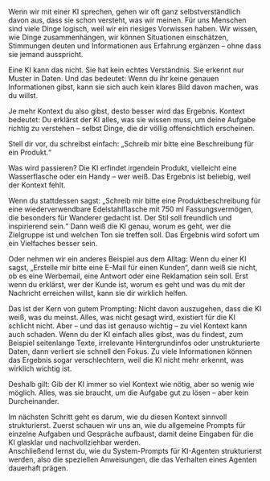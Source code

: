 Wenn wir mit einer KI sprechen, gehen wir oft ganz selbstverständlich davon aus, dass sie schon versteht, was wir meinen.
Für uns Menschen sind viele Dinge logisch, weil wir ein riesiges Vorwissen haben.
Wir wissen, wie Dinge zusammenhängen, wir können Situationen einschätzen, Stimmungen deuten und Informationen aus Erfahrung ergänzen – ohne dass sie jemand ausspricht.

Eine KI kann das nicht. Sie hat kein echtes Verständnis. Sie erkennt nur Muster in Daten.
Und das bedeutet: Wenn du ihr keine genauen Informationen gibst, kann sie sich auch kein klares Bild davon machen, was du willst.

Je mehr Kontext du also gibst, desto besser wird das Ergebnis.
Kontext bedeutet: Du erklärst der KI alles, was sie wissen muss, um deine Aufgabe richtig zu verstehen – selbst Dinge, die dir völlig offensichtlich erscheinen.

Stell dir vor, du schreibst einfach:
„Schreib mir bitte eine Beschreibung für ein Produkt.“

Was wird passieren? Die KI erfindet irgendein Produkt, vielleicht eine Wasserflasche oder ein Handy – wer weiß.
Das Ergebnis ist beliebig, weil der Kontext fehlt.

Wenn du stattdessen sagst:
„Schreib mir bitte eine Produktbeschreibung für eine wiederverwendbare Edelstahlflasche mit 750 ml Fassungsvermögen, die besonders für Wanderer gedacht ist.
Der Stil soll freundlich und inspirierend sein.“
Dann weiß die KI genau, worum es geht, wer die Zielgruppe ist und welchen Ton sie treffen soll. Das Ergebnis wird sofort um ein Vielfaches besser sein.

Oder nehmen wir ein anderes Beispiel aus dem Alltag:
Wenn du einer KI sagst, „Erstelle mir bitte eine E-Mail für einen Kunden“, dann weiß sie nicht, ob es eine Werbemail, eine Antwort oder eine Reklamation sein soll.
Erst wenn du erklärst, wer der Kunde ist, worum es geht und was du mit der Nachricht erreichen willst, kann sie dir wirklich helfen.

Das ist der Kern von gutem Prompting: Nicht davon auszugehen, dass die KI weiß, was du meinst. Alles, was nicht gesagt wird, existiert für die KI schlicht nicht.
Aber – und das ist genauso wichtig – zu viel Kontext kann auch schaden. Wenn du der KI einfach alles gibst, was du findest, zum Beispiel seitenlange Texte, irrelevante Hintergrundinfos oder unstrukturierte Daten, dann verliert sie schnell den Fokus.
Zu viele Informationen können das Ergebnis sogar verschlechtern, weil die KI nicht mehr erkennt, was wirklich wichtig ist.

Deshalb gilt: Gib der KI immer so viel Kontext wie nötig, aber so wenig wie möglich. Alles, was sie braucht, um die Aufgabe gut zu lösen – aber kein Durcheinander.

Im nächsten Schritt geht es darum, wie du diesen Kontext sinnvoll strukturierst.
Zuerst schauen wir uns an, wie du allgemeine Prompts für einzelne Aufgaben und Gespräche aufbaust, damit deine Eingaben für die KI glasklar und nachvollziehbar werden.  
Anschließend lernst du, wie du System-Prompts für KI-Agenten strukturierst werden, also die speziellen Anweisungen, die das Verhalten eines Agenten dauerhaft prägen.

  
